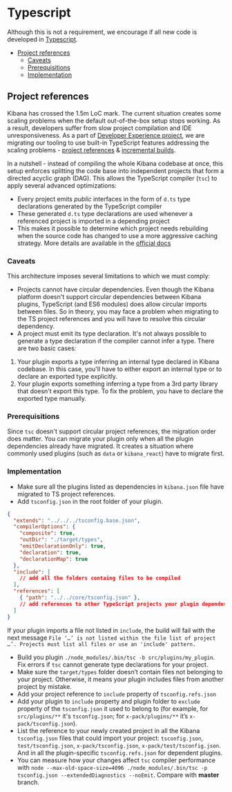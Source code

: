 # Typescript
Although this is not a requirement, we encourage if all new code is developed in [Typescript](https://www.typescriptlang.org/).

- [Project references](#project-references)
  - [Caveats](#caveats)
  - [Prerequisitions](#prerequisitions)
  - [Implementation](#implementation)

## Project references
Kibana has crossed the 1.5m LoC mark. The current situation creates some scaling problems when the default out-of-the-box setup stops working. As a result, developers suffer from slow project compilation and IDE unresponsiveness. As a part of [Developer Experience project](https://github.com/elastic/kibana/projects/63), we are migrating our tooling to use built-in TypeScript features addressing the scaling problems - [project references](https://www.typescriptlang.org/docs/handbook/project-references.html) & [incremental builds](https://www.typescriptlang.org/docs/handbook/release-notes/typescript-3-4.html#faster-subsequent-builds-with-the---incremental-flag).

In a nutshell - instead of compiling the whole Kibana codebase at once, this setup enforces splitting the code base into independent projects that form a directed acyclic graph (DAG). This allows the TypeScript compiler (`tsc`) to apply several advanced optimizations:
- Every project emits *public* interfaces in the form of `d.ts` type declarations generated by the TypeScript compiler
- These generated `d.ts` type declarations are used whenever a referenced project is imported in a depending project
- This makes it possible to determine which project needs rebuilding when the source code has changed to use a more aggressive caching strategy.
More details are available in the [official docs](https://www.typescriptlang.org/docs/handbook/project-references.html)

### Caveats
This architecture imposes several limitations to which we must comply:
- Projects cannot have circular dependencies. Even though the Kibana platform doesn't support circular dependencies between Kibana plugins, TypeScript (and ES6 modules) does allow circular imports between files. So in theory, you may face a problem when migrating to the TS project references and you will have to resolve this circular dependency.
- A project must emit its type declaration. It's not always possible to generate a type declaration if the compiler cannot infer a type. There are two basic cases:
1. Your plugin exports a type inferring an internal type declared in Kibana codebase. In this case, you'll have to either export an internal type or to declare an exported type explicitly.
2. Your plugin exports something inferring a type from a 3rd party library that doesn't export this type. To fix the problem, you have to declare the exported type manually.

### Prerequisitions
Since `tsc` doesn't support circular project references, the migration order does matter. You can migrate your plugin only when all the plugin dependencies already have migrated. It creates a situation where commonly used plugins (such as `data` or `kibana_react`) have to migrate first.

### Implementation
- Make sure all the plugins listed as dependencies in `kibana.json` file have migrated to TS project references.
- Add `tsconfig.json` in the root folder of your plugin.
```json
{
  "extends": "../../../tsconfig.base.json",
  "compilerOptions": {
    "composite": true,
    "outDir": "./target/types",
    "emitDeclarationOnly": true,
    "declaration": true,
    "declarationMap": true
  },
  "include": [
    // add all the folders containg files to be compiled
  ],
  "references": [
    { "path": "../../core/tsconfig.json" },
    // add references to other TypeScript projects your plugin dependes on
  ]
}
```
If your plugin imports a file not listed in `include`, the build will fail with the next message `File ‘…’ is not listed within the file list of project …’. Projects must list all files or use an 'include' pattern.`
- Build you plugin `./node_modules/.bin/tsc -b src/plugins/my_plugin`. Fix errors if `tsc` cannot generate type declarations for your project.
- Make sure the `target/types` folder doesn’t contain files not belonging to your project. Otherwise, it means your plugin includes files from another project by mistake.
- Add your project reference to `include` property of `tsconfig.refs.json`
- Add your plugin to `include` property and plugin folder to `exclude` property of the `tsconfig.json` it used to belong to (for example, for `src/plugins/**` it's `tsconfig.json`; for `x-pack/plugins/**` it’s `x-pack/tsconfig.json`).
- List the reference to your newly created project in all the Kibana `tsconfig.json` files that could import your project: `tsconfig.json`, `test/tsconfig.json`, `x-pack/tsconfig.json`, `x-pack/test/tsconfig.json`. And in all the plugin-specific `tsconfig.refs.json` for dependent plugins.
 - You can measure how your changes affect `tsc` compiler performance with `node --max-old-space-size=4096 ./node_modules/.bin/tsc -p tsconfig.json --extendedDiagnostics --noEmit`. Compare with **master** branch.

